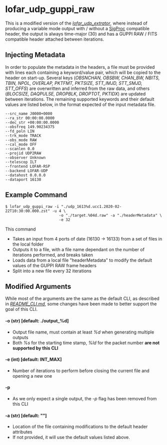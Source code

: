 lofar_udp_guppi_raw
===================
This is a modified version of the [*lofar_udp_extrator*](../src/CLI/lofar_cli_extractor.c), where instead of producing a variable mode output with / without a [SigProc](https://github.com/SixByNine/sigproc) compatible header, the output is always time-major (30) and has a GUPPI RAW / FITS compatible header attached between iterations.


Injecting Metadata
------------------
In order to populate the metadata in the headers, a file must be provided with lines each containing a keyword/value pair, which will be copied to the header on start-up. Several keys (*OBSNCHAN, OBSBW, CHAN_BW, NBITS, TBIN, NPOL, OVERLAP, PKTFMT, PKTSIZE, STT_IMJD, STT_SMJD, STT_OFFS*) are overwritten and inferred from the raw data, and others (*BLOCSIZE, DAQPULSE, DROPBLK, DROPTOT, PKTIDX*) are updated between iterations. The remaining supported keywords and their default values are listed below, in the format expected of the input metadata file.

```
--src_name J0000+0000
--ra_str 00:00:00.0000
--dec_str +00:00:00.0000
--obsfreq 149.90234375
--fd_poln LIN
--trk_mode TRACK
--obs_mode RAW
--cal_mode OFF
--scanlen 0.0
--projid UDP2RAW
--observer Unknown
--telescop ILT
--frontend LOFAR-RSP
--backend LOFAR-UDP
--datahost 0.0.0.0
--dataport 16130
```

Example Command
---------------


```
$ lofar_udp_guppi_raw -i "./udp_1613%d.ucc1.2020-02-22T10:30:00.000.zst" -u 4 \
						-o "./target.%04d.raw" -a "./headerMetadata" \
						-e 32

```
This command
- Takes an input from 4 ports of date (16130 -> 16133) from a set of files in the local folder
- Outputs it to a file, with a file name dependant on the number of iterations performed, and breaks taken
- Loads data from a local file "headerMetadata" to modify the default values of the GUPPI RAW frame headers
- Split into a new file every 32 iterations

Modified Arguments
------------------
While most of the arguments are the same as the default CLI, as described in [*README_CLI.md*](README_CLI.md), some changes have been made to better support the goal of this CLI.


#### -o (str) [default: ./output_%d]
- Output file name, must contain at least *%d* when generating multiple outputs
- Both *%s* for the starting time stamp, *%ld* for the packet number **are not supported by this CLI**

#### -e (int) [default: INT_MAX]
- Number of iterations to perform before closing the current file and opening a new one

#### -p <REMOVED>
- As we only expect a single output, the *-p* flag has been removed from this CLI

#### -a (str) [default: ""]
- Location of the file containing modifications to the default header attributes
- If not provided, it will use the default values listed above.



